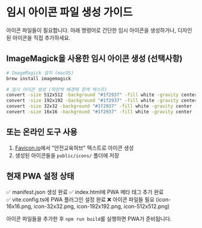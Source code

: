 # 임시 아이콘 파일 생성 가이드

아이콘 파일들이 필요합니다. 아래 명령어로 간단한 임시 아이콘을 생성하거나, 
디자인된 아이콘을 직접 추가하세요.

## ImageMagick을 사용한 임시 아이콘 생성 (선택사항)

```bash
# ImageMagick 설치 (macOS)
brew install imagemagick

# 임시 아이콘 생성 (파란색 배경에 흰색 텍스트)
convert -size 512x512 -background "#1f2937" -fill white -gravity center -font Arial-Bold -pointsize 200 label:"동" public/icons/icon-512x512.png
convert -size 192x192 -background "#1f2937" -fill white -gravity center -font Arial-Bold -pointsize 80 label:"동" public/icons/icon-192x192.png  
convert -size 32x32 -background "#1f2937" -fill white -gravity center -font Arial-Bold -pointsize 16 label:"동" public/icons/icon-32x32.png
convert -size 16x16 -background "#1f2937" -fill white -gravity center -font Arial-Bold -pointsize 8 label:"동" public/icons/icon-16x16.png
```

## 또는 온라인 도구 사용

1. [Favicon.io](https://favicon.io/favicon-generator/)에서 "안전교육허브" 텍스트로 아이콘 생성
2. 생성된 아이콘들을 `public/icons/` 폴더에 저장

## 현재 PWA 설정 상태

✅ manifest.json 생성 완료
✅ index.html에 PWA 메타 태그 추가 완료  
✅ vite.config.ts에 PWA 플러그인 설정 완료
❌ 아이콘 파일들 필요 (icon-16x16.png, icon-32x32.png, icon-192x192.png, icon-512x512.png)

아이콘 파일들을 추가한 후 `npm run build`를 실행하면 PWA가 준비됩니다.
